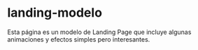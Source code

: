 # landing-modelo
Esta página es un modelo de Landing Page que incluye algunas animaciones y efectos simples pero interesantes. 
